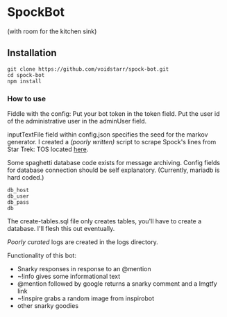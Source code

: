 # SpockBot
(with room for the kitchen sink)
## Installation
```
git clone https://github.com/voidstarr/spock-bot.git
cd spock-bot
npm install
```

### How to use
Fiddle with the config:
Put your bot token in the token field.
Put the user id of the administrative user in the adminUser field.

inputTextFile field within config.json specifies the seed for the markov generator. I created a *(poorly written)* script to scrape Spock's lines from Star Trek: TOS located [here](https://github.com/voidstarr/spock-lines).

Some spaghetti database code exists for message archiving. Config fields for database connection should be self explanatory. (Currently, mariadb is hard coded.)
```
db_host
db_user
db_pass
db
```
The create-tables.sql file only creates tables, you'll have to create a database. I'll flesh this out eventually.

*Poorly curated* logs are created in the logs directory.

Functionality of this bot:

* Snarky responses in response to an @mention
* ~!info gives some informational text
* @mention followed by google <some string> returns a snarky comment and a lmgtfy link
* ~!inspire grabs a random image from inspirobot
* other snarky goodies
